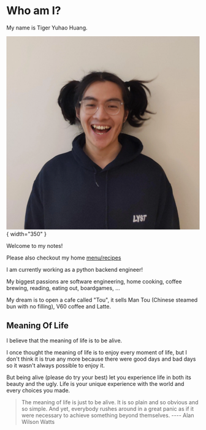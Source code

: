 # Who am I?

My name is Tiger Yuhao Huang.

![me](images/me.webp){ width="350" }

Welcome to my notes!

Please also checkout my home [menu/recipes](https://toucafe.uk) 

I am currently working as a python backend engineer!

My biggest passions are
software engineering,
home cooking,
coffee brewing,
reading,
eating out,
boardgames, 
...

My dream is to open a cafe called "Tou", it sells Man Tou (Chinese steamed bun
with no filling), V60 coffee and Latte.

## Meaning Of Life

I believe that the meaning of life is to be alive.

I once thought the meaning of life is to enjoy every moment of life, but I
don't think it is true any more because there were good days and bad days so
it wasn't always possible to enjoy it.

But being alive (please do try your best) let you experience life in both its
beauty and the ugly. Life is your unique experience with the world and every
choices you made.

> The meaning of life is just to be alive. It is so plain and so obvious and
> so simple. And yet, everybody rushes around in a great panic as if it were
> necessary to achieve something beyond themselves.  ---- Alan Wilson Watts

